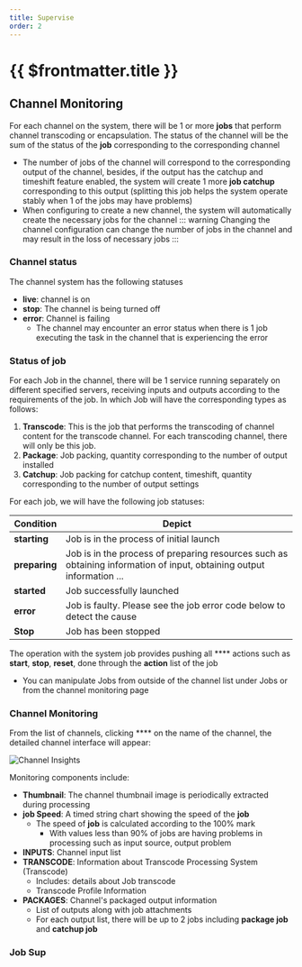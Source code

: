 ```yaml
---
title: Supervise
order: 2
---
```


# {{ $frontmatter.title }}

## Channel Monitoring

For each channel on the system, there will be 1 or more **jobs** that perform channel transcoding or encapsulation. The status of the channel will be the sum of the status of the **job** corresponding to the corresponding channel

- The number of jobs of the channel will correspond to the corresponding output of the channel, besides, if the output has the catchup and timeshift feature enabled, the system will create 1 more **job catchup** corresponding to this output (splitting this job helps the system operate stably when 1 of the jobs may have problems)
- When configuring to create a new channel, the system will automatically create the necessary jobs for the channel
  ::: warning
  Changing the channel configuration can change the number of jobs in the channel and may result in the loss of necessary jobs
  :::

### Channel status

The channel system has the following statuses

- **live**: channel is on
- **stop**: The channel is being turned off
- **error**: Channel is failing
  - The channel may encounter an error status when there is 1 job executing the task in the channel that is experiencing the error

### Status of job

For each Job in the channel, there will be 1 service running separately on different specified servers, receiving inputs and outputs according to the requirements of the job. In which Job will have the corresponding types as follows:

1. **Transcode**: This is the job that performs the transcoding of channel content for the transcode channel. For each transcoding channel, there will only be this job.
2. **Package**: Job packing, quantity corresponding to the number of output installed
3. **Catchup**: Job packing for catchup content, timeshift, quantity corresponding to the number of output settings

For each job, we will have the following job statuses:

| Condition     | Depict                                                                                                                |
| ------------- | --------------------------------------------------------------------------------------------------------------------- |
| **starting**  | Job is in the process of initial launch                                                                               |
| **preparing** | Job is in the process of preparing resources such as obtaining information of input, obtaining output information ... |
| **started**   | Job successfully launched                                                                                             |
| **error**     | Job is faulty. Please see the job error code below to detect the cause                                                |
| **Stop**      | Job has been stopped                                                                                                  |

The operation with the system job provides pushing all \*\*\*\* actions such as **start**, **stop**, **reset**, done through the **action** list of the job

- You can manipulate Jobs from outside of the channel list under Jobs or from the channel monitoring page

### Channel Monitoring

From the list of channels, clicking \*\*\*\* on the name of the channel, the detailed channel interface will appear:

![Channel Insights](/images/media-live/um-channel-detail.png)

Monitoring components include:

- **Thumbnail**: The channel thumbnail image is periodically extracted during processing
- **job Speed**: A timed string chart showing the speed of the **job**
  - The speed of **job** is calculated according to the 100% mark
    - With values less than 90% of jobs are having problems in processing such as input source, output problem
- **INPUTS**: Channel input list
- **TRANSCODE**: Information about Transcode Processing System (Transcode)
  - Includes: details about Job transcode
  - Transcode Profile Information
- **PACKAGES**: Channel's packaged output information
  - List of outputs along with job attachments
  - For each output list, there will be up to 2 jobs including **package job** and **catchup job**

### Job Sup
